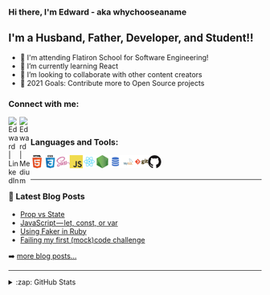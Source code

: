 ### Hi there, I'm Edward - aka whychooseaname


## I'm a Husband, Father, Developer, and Student!!

- 🔭 I'm attending Flatiron School for Software Engineering!
- 🌱 I’m currently learning React 
- 👯 I’m looking to collaborate with other content creators
- 🥅 2021 Goals: Contribute more to Open Source projects

### Connect with me:
[<img align="left" alt="Edward | LinkedIn" width="22px" src="https://cdn.jsdelivr.net/npm/simple-icons@v3/icons/linkedin.svg" />][linkedin]
[<img align="left" alt="Edward | Medium" width="22px" src="https://cdn.jsdelivr.net/npm/simple-icons@3.12.3/icons/medium.svg" />][medium]

<br />

### Languages and Tools:

<img align="left" alt="HTML5" width="26px" src="https://raw.githubusercontent.com/github/explore/80688e429a7d4ef2fca1e82350fe8e3517d3494d/topics/html/html.png" />
<img align="left" alt="CSS3" width="26px" src="https://raw.githubusercontent.com/github/explore/80688e429a7d4ef2fca1e82350fe8e3517d3494d/topics/css/css.png" />
<img align="left" alt="Sass" width="26px" src="https://raw.githubusercontent.com/github/explore/80688e429a7d4ef2fca1e82350fe8e3517d3494d/topics/sass/sass.png" />
<img align="left" alt="JavaScript" width="26px" src="https://raw.githubusercontent.com/github/explore/80688e429a7d4ef2fca1e82350fe8e3517d3494d/topics/javascript/javascript.png" />
<img align="left" alt="React" width="26px" src="https://raw.githubusercontent.com/github/explore/80688e429a7d4ef2fca1e82350fe8e3517d3494d/topics/react/react.png" />
<img align="left" alt="Node.js" width="26px" src="https://raw.githubusercontent.com/github/explore/80688e429a7d4ef2fca1e82350fe8e3517d3494d/topics/nodejs/nodejs.png" />
<img align="left" alt="SQL" width="26px" src="https://raw.githubusercontent.com/github/explore/80688e429a7d4ef2fca1e82350fe8e3517d3494d/topics/sql/sql.png" />
<img align="left" alt="MySQL" width="26px" src="https://raw.githubusercontent.com/github/explore/80688e429a7d4ef2fca1e82350fe8e3517d3494d/topics/mysql/mysql.png" />
<img align="left" alt="Git" width="26px" src="https://raw.githubusercontent.com/github/explore/80688e429a7d4ef2fca1e82350fe8e3517d3494d/topics/git/git.png" />
<img align="left" alt="GitHub" width="26px" src="https://raw.githubusercontent.com/github/explore/78df643247d429f6cc873026c0622819ad797942/topics/github/github.png" />
<br />
<br />

---


### 📕 Latest Blog Posts

<!-- BLOG-POST-LIST:START -->
- [Prop vs State](https://medium.com/@edward-ea-acosta/prop-vs-state-7cf59a2dc2b9?source=rss-27ef6b4309cb------2)
- [JavaScript — let, const, or var](https://medium.com/@edward-ea-acosta/javascript-let-const-or-var-1c3f4f764b0e?source=rss-27ef6b4309cb------2)
- [Using Faker in Ruby](https://medium.com/@edward-ea-acosta/using-faker-in-ruby-eb488b6d0c05?source=rss-27ef6b4309cb------2)
- [Failing my first (mock)code challenge](https://medium.com/@edward-ea-acosta/failing-my-first-mock-code-challenge-8f0be5218afb?source=rss-27ef6b4309cb------2)
<!-- BLOG-POST-LIST:END -->

➡️ [more blog posts...][medium]

---



<details>
  <summary>:zap: GitHub Stats</summary>

  <img align="left" alt="codeSTACKr's GitHub Stats" src="https://github-readme-stats.codestackr.vercel.app/api?username=codeSTACKr&show_icons=true&hide_border=true" />

</details>

[linkedin]: https://www.linkedin.com/in/edward-acosta-a2890862/
[medium]: https://edward-ea-acosta.medium.com/